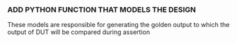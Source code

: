 ### ADD PYTHON FUNCTION THAT MODELS THE DESIGN
These models are responsible for generating the golden output to which the output of DUT will be compared during assertion